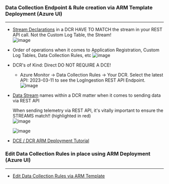 ### Data Collection Endpoint & Rule creation via ARM Template Deployment (Azure UI)
---------------------------------------
- [Stream Declarations](https://learn.microsoft.com/en-us/azure/azure-monitor/essentials/data-collection-rule-structure#input-streams) in a DCR HAVE TO MATCH the stream in your REST API call.  Not the Custom Log Table, the Stream! </br>
  ![image](https://github.com/user-attachments/assets/98c4cd7f-0100-4ce9-bcd0-e0f7addeee9a)

- Order of operations when it comes to Application Registration, Custom Log Tables, Data Collection Rules, etc
  ![image](https://github.com/user-attachments/assets/0f9a6ec0-7e79-4e65-ad75-f297be6c2318)


- DCR's of Kind: Direct DO NOT REQUIRE A DCE! </br>
   * Azure Monitor -> Data Collection Rules -> Your DCR. Select the latest API: 2023-03-11 to see the LogIngestion REST API Endpoint. </br>
   ![image](https://github.com/user-attachments/assets/d81ab64e-75c2-4601-87d0-4197143f9d2d)


- [Data Stream](https://learn.microsoft.com/en-us/azure/azure-monitor/logs/logs-ingestion-api-overview#endpoint) names within a DCR matter when it comes to sending data via REST API </br>

  When sending telemetry via REST API, it's vitally important to ensure the STREAMS match!! (highlighted in red) </br>
  ![image](https://github.com/user-attachments/assets/3b8fb6f1-82a0-497c-8325-9fd686358999)



  ![image](https://github.com/user-attachments/assets/a70122bf-94d3-47f0-9b78-ce59640fc623)

- [DCE / DCR ARM Deployment Tutorial](https://learn.microsoft.com/en-us/azure/azure-monitor/logs/tutorial-logs-ingestion-api?tabs=dce) </br>

### Edit Data Collection Rules in place using ARM Deployment (Azure UI)
---------------------------------------
- [Edit Data Collection Rules via ARM Template](https://learn.microsoft.com/en-us/azure/azure-monitor/essentials/data-collection-rule-create-edit?tabs=cli#strategies-to-edit-and-test-a-dcr)
